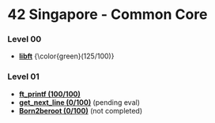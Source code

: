 # 42 Singapore - Common Core
### Level 00
- [**libft**](https://github.com/jellytusmaximus/core/tree/main/00_libft) {\color{green}(125/100)}

### Level 01
- [**ft_printf (100/100)**](https://github.com/jellytusmaximus/core/tree/main/01_ft_printf)
- [**get_next_line (0/100)**](https://github.com/jellytusmaximus/core/tree/main/01_get_next_line) (pending eval)
- [**Born2beroot (0/100)**](https://github.com/jellytusmaximus/core/tree/main/01_born2beroot) (not completed)
